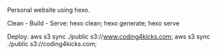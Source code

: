 Personal website using hexo.

Clean - Build - Serve:
hexo clean; hexo generate; hexo serve

Deploy:
aws s3 sync ./public s3://www.coding4kicks.com; aws s3 sync ./public s3://coding4kicks.com;
